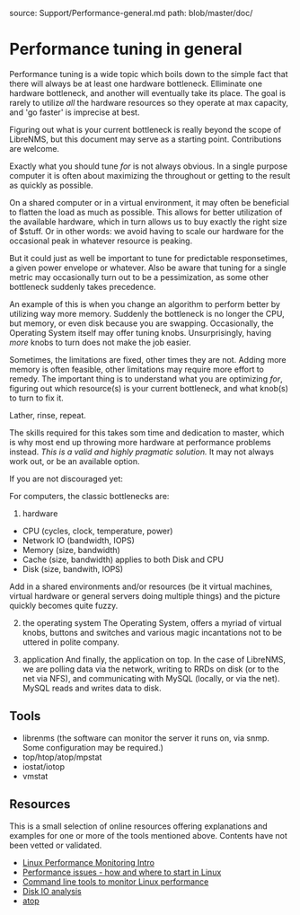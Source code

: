 source: Support/Performance-general.md
path: blob/master/doc/


# Performance tuning in general

Performance tuning is a wide topic which boils down to the simple fact that there will always be at least one hardware bottleneck. Elliminate one hardware bottleneck, and another will eventually take its place. The goal is rarely to utilize *all* the hardware resources so they operate at max capacity, and 'go faster' is imprecise at best.

Figuring out what is your current bottleneck is really beyond the scope of LibreNMS, but this document may serve as a starting point. Contributions are welcome.

Exactly what you should tune *for* is not always obvious. In a single purpose computer it is often about maximizing the throughout or getting to the result as quickly as possible.

On a shared computer or in a virtual environment, it may often be beneficial to flatten the load as much as possible. This allows for better utilization of the available hardware, which in turn allows us to buy exactly the right size of $stuff. Or in other words: we avoid having to scale our hardware for the occasional peak in whatever resource is peaking.

But it could just as well be important to tune for predictable responsetimes, a given power envelope or whatever. Also be aware that tuning for a single metric may occasionally turn out to be a pessimization, as some other bottleneck suddenly takes precedence.

An example of this is when you change an algorithm to perform better by utilizing way more memory. Suddenly the bottleneck is no longer the CPU, but memory, or even disk because you are swapping. Occasionally, the Operating System itself may offer tuning knobs. Unsurprisingly, having *more* knobs to turn does not make the job easier. 

Sometimes, the limitations are fixed, other times they are not. Adding more memory is often feasible, other limitations may require more effort to remedy. The important thing is to understand what you are optimizing *for*, figuring out which resource(s) is your current bottleneck, and what knob(s) to turn to fix it.

Lather, rinse, repeat.

The skills required for this takes som time and dedication to master, which is why most end up throwing more hardware at performance problems instead. *This is a valid and highly pragmatic solution.* It may not always work out, or be an available option.

If you are not discouraged yet:

For computers, the classic bottlenecks are:
1. hardware
* CPU (cycles, clock, temperature, power)
* Network IO (bandwidth, IOPS)
* Memory (size, bandwidth)
* Cache (size, bandwidth)  applies to both Disk and CPU
* Disk (size, bandwith, IOPS)

Add in a shared environments and/or resources (be it virtual machines, virtual hardware or general servers doing multiple things) and the picture quickly becomes quite fuzzy. 


2. the operating system
The Operating System, offers a myriad of virtual knobs, buttons and switches and various magic incantations not to be uttered in polite company.

3. application
And finally, the application on top. In the case of LibreNMS, we are polling data via the network, writing to RRDs on disk (or to the net via NFS), and communicating with MySQL (locally, or via the net). MySQL reads and writes data to disk. 


## Tools

* librenms (the software can monitor the server it runs on, via snmp. Some configuration may be required.)
* top/htop/atop/mpstat
* iostat/iotop
* vmstat

## Resources

This is a small selection of online resources offering explanations and examples for one or more of the tools mentioned above. Contents have not been vetted or validated.

* [Linux Performance Monitoring Intro](https://www.thegeekstuff.com/2011/03/linux-performance-monitoring-intro/)
* [Performance issues - how and where to start in Linux](https://www.simplylinuxfaq.com/2017/12/performance-issues-how-and-where-to-start-in-linux.html)
* [Command line tools to monitor Linux performance](https://www.tecmint.com/command-line-tools-to-monitor-linux-performance/)
* [Disk IO analysis](https://haydenjames.io/linux-server-performance-disk-io-slowing-application/)
* [atop](https://haydenjames.io/use-atop-linux-server-performance-analysis/)



